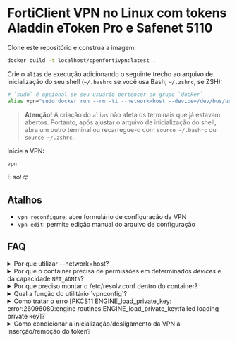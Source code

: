 # FortiClient VPN no Linux com tokens Aladdin eToken Pro e Safenet 5110

Clone este repositório e construa a imagem:

```bash
docker build -t localhost/openfortivpn:latest .
```

Crie o `alias` de execução adicionando o seguinte trecho ao arquivo de
inicialização do seu shell (`~/.bashrc` se você usa Bash; `~/.zshrc`, se ZSH):

```bash
# `sudo` é opcional se seu usuário pertencer ao grupo `docker`
alias vpn="sudo docker run --rm -ti --network=host --device=/dev/bus/usb --device=/dev/ppp --cap-add=NET_ADMIN -v ~/.config/openfortivpn:/vpn -v /etc/resolv.conf:/etc/resolv.conf localhost/openfortivpn"
```

> **Atenção!** A criação do `alias` não afeta os terminais que já estavam
abertos. Portanto, após ajustar o arquivo de inicialização do shell, abra
um outro terminal ou recarregue-o com `source ~/.bashrc` ou `source ~/.zshrc`.

Inicie a VPN:

```bash
vpn
```

E só! 🤓

## Atalhos

* `vpn reconfigure`: abre formulário de configuração da VPN
* `vpn edit`: permite edição manual do arquivo de configuração

## FAQ

<!-- markdownlint-disable no-inline-html -->
<details>
<summary>Por que utilizar --network=host?</summary>

Para a VPN funcionar, o `openfortivpn` cria uma interface `ppp` e adiciona
rotas IP estáticas à tabela de roteamento do kernel. Por exemplo, ele pode
rotear todas as conexões com destino a 172.16.0.0/12 para a interface `ppp0`.

Se não utilizássemos `--network=host`, essas rotas só funcionariam dentro do
próprio container.
</details>

<details>
<summary>
Por que o container precisa de permissões em determinados <em>devices</em>
e da capacidade <code>NET_ADMIN</code>?
</summary>

O openfortivpn precisa de permissões de acesso ao `/dev/ppp` do host para
criar uma interface de rede `ppp` e ao `/dev/usb` para ler os certificados
do token USB.

Idealmente, passaríamos apenas o _device_ do token USB (`--device=/dev/bus/usb/$BUS/$DEVICE`),
mas precisaríamos de algum script para determinar os valores `$BUS` e `$DEVICE`
que formam o caminho do dispositivo, uma vez que eles não são determinísticos.

Já a _capability_ `NET_ADMIN` é um [requisito do driver `ppp`](https://git.io/Jys2R)
(é por esse motivo que o openfortivpn exige o `sudo` pra rodar fora do container).

Para simplificar, essas flags poderiam ser substituídas por `--privileged` e teríamos
o equivalente a rodar `sudo openfortivpn` diretamente no host. Porém, passar amplas
permissões ocultaria o nível exato de acesso do container.
</details>

<details>
<summary>Por que preciso montar o /etc/resolv.conf dentro do container?</summary>

Além de criar uma interface `ppp` e adicionar rotas IP, o `openfortivpn`
também precisa configurar o DNS para que o cliente possa acessar os domínios
da rede sob a VPN.
</details>

<details>
<summary>Qual a função do utilitário `vpnconfig`?</summary>

Nada mais do que um formulário que permite criar um arquivo de configuração do
`openfortivpn` sem passar por toda aquela cerimônia de identificação de
certificados.

Ele detecta automaticamente os certificados elegíveis do token bem como o
hash do certificado do servidor e os guarda nos respectivos atributos do arquivo
de configuração. Caso haja mais de um certificado elegível no token, o usuário
pode escolher qual usar.
</details>

<details>
<summary>Como tratar o erro [PKCS11 ENGINE_load_private_key: error:26096080:engine routines:ENGINE_load_private_key:failed loading private key]?</summary>

Esse erro informa que o PIN do token foi inserido incorretamente. Se você
optou por guardá-lo no arquivo de configuração, corrija-o com `vpn reconfigure`.
</details>

<details>
<summary>
Como condicionar a inicialização/desligamento da VPN à inserção/remoção do token?
</summary>

Para inicializar a VPN automaticamente, o PIN do token deve estar salvo no
arquivo de configuração. Caso não esteja, execute `vpn reconfigure` para
reconfigurar os atributos da VPN e repassar o PIN.

Crie um arquivo de regras do `udev` e uma unidade service do `systemd`:

**/etc/udev/rules.d/99-eToken.rules**:

_Ajuste o `idVendor` e o `idProduct` de acordo com o token. O Aladdin eToken
é 0529:0600; o Safenet 5110, 0529:0620. Para conferir o identificador do seu token
utilize o comando `lsusb`_

```cfg
ACTION=="add", SUBSYSTEM=="usb" , ATTRS{idVendor}=="0529", ATTRS{idProduct}=="0600", TAG+="systemd", ENV{SYSTEMD_ALIAS}="/dev/meutoken"
ACTION=="remove", SUBSYSTEM=="usb", ENV{PRODUCT}=="529/600/*", TAG+="systemd"
```

**/etc/systemd/system/openfortivpn.service**:

_Substitua `$USUARIO$` pelo nome correto do usuário._

```ini
[Unit]
Wants=pcscd.service
BindsTo=dev-meutoken.device

After=network-online.target
Wants=network-online.target

[Service]
Restart=always
RestartSec=1
ExecStartPre=-/usr/bin/docker rm %n
ExecStartPre=/bin/sleep 2
ExecStart=/usr/bin/docker run --rm --name %n --network=host --device=/dev/bus/usb --device=/dev/ppp --cap-add=NET_ADMIN -v /home/$USUARIO$/.config/openfortivpn:/vpn -v /etc/resolv.conf:/etc/resolv.conf localhost/openfortivpn

[Install]
WantedBy=dev-meutoken.device
```

Reincie o `systemd` e o `udev` para que as regras sejam aplicadas:

```bash
sudo udevadm control --reload
sudo systemctl daemon-reload
```

Habilite o servico:

```bash
sudo systemctl enable openfortivpn
```

Para acompanhar os logs do serviço, execute:

```bash
sudo journalctl -fu openfortivpn.service
```

</details>
